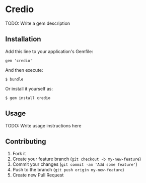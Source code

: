 # Credio

TODO: Write a gem description

## Installation

Add this line to your application's Gemfile:

    gem 'credio'

And then execute:

    $ bundle

Or install it yourself as:

    $ gem install credio

## Usage

TODO: Write usage instructions here

## Contributing

1. Fork it
2. Create your feature branch (`git checkout -b my-new-feature`)
3. Commit your changes (`git commit -am 'Add some feature'`)
4. Push to the branch (`git push origin my-new-feature`)
5. Create new Pull Request
